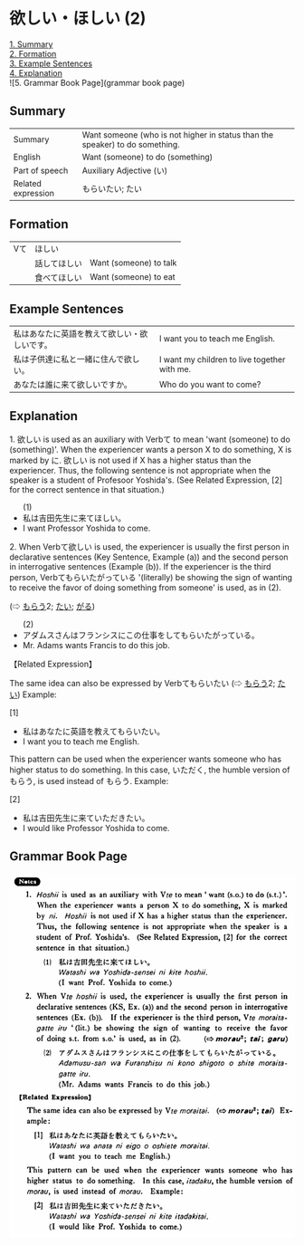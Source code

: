 # 欲しい・ほしい (2)

[1. Summary](#summary)<br>
[2. Formation](#formation)<br>
[3. Example Sentences](#example-sentences)<br>
[4. Explanation](#explanation)<br>
![5. Grammar Book Page](grammar book page)<br>


## Summary

<table><tr>   <td>Summary</td>   <td>Want someone (who is not higher in status than the speaker) to do something.</td></tr><tr>   <td>English</td>   <td>Want (someone) to do (something)</td></tr><tr>   <td>Part of speech</td>   <td>Auxiliary Adjective (い)</td></tr><tr>   <td>Related expression</td>   <td>もらいたい; たい</td></tr></table>

## Formation

<table class="table"> <tbody><tr class="tr head"> <td class="td"><span class="bold"><span>Vて</span></span></td> <td class="td"><span class="concept">ほしい</span> </td> <td class="td"><span>&nbsp;</span></td> </tr> <tr class="tr"> <td class="td"><span>&nbsp;</span></td> <td class="td"><span>話して<span class="concept">ほしい</span></span> </td> <td class="td"><span>Want    (someone) to talk</span></td> </tr> <tr class="tr"> <td class="td"><span>&nbsp;</span></td> <td class="td"><span>食べて<span class="concept">ほしい</span></span> </td> <td class="td"><span>Want    (someone) to eat</span></td> </tr></tbody></table>

## Example Sentences

<table><tr>   <td>私はあなたに英語を教えて欲しい・欲しいです。</td>   <td>I want you to teach me English.</td></tr><tr>   <td>私は子供達に私と一緒に住んで欲しい。</td>   <td>I want my children to live together with me.</td></tr><tr>   <td>あなたは誰に来て欲しいですか。</td>   <td>Who do you want to come?</td></tr></table>

## Explanation

<p>1. <span class="cloze">欲しい</span> is used as an auxiliary with Verbて to mean 'want (someone) to do (something)'. When the experiencer wants a person X to do something, X is marked by に. 欲しい</span> is not used if X has a higher status than the experiencer. Thus, the following sentence is not appropriate when the speaker is a student of Profesoor Yoshida's. (See Related Expression, [2] for the correct sentence in that situation.)</p>  <ul>(1) <li>私は吉田先生に来て<span class="cloze">ほしい</span>。</li> <li>I want Professor Yoshida to come.</li> </ul>  <p>2. When Verbて<span class="cloze">欲しい</span> is used, the experiencer is usually the first person in declarative sentences (Key Sentence, Example (a)) and the second person in interrogative sentences (Example (b)). If the experiencer is the third person, Verbてもらいたがっている '(literally) be showing the sign of wanting to receive the favor of doing something from someone' is used, as in (2).</p>   <p>(⇨ <a href="#㊦ もらう (2)">もらう</a>2; <a href="#㊦ たい">たい</a>; <a href="#㊦ がる">がる</a>)</p>  <ul>(2) <li>アダムスさんはフランシスにこの仕事をしてもらいたがっている。</li> <li>Mr. Adams wants Francis to do this job.</li> </ul>  <p>【Related Expression】</p>  <p>The same idea can also be expressed by Verbてもらいたい (⇨ <a href="#㊦ もらう (2)">もらう</a>2; <a href="#㊦ たい">たい</a>) Example:</p>  <p>[1]</p>  <ul> <li>私はあなたに英語を教えてもらいたい。</li> <li>I want you to teach me English.</li> </ul>  <p>This pattern can be used when the experiencer wants someone who has higher status to do something. In this case, いただく, the humble version of もらう, is used instead of もらう. Example:</p>  <p>[2]</p>  <ul> <li>私は吉田先生に来ていただきたい。</li> <li>I would like Professor Yoshida to come.</li> </ul>

## Grammar Book Page

![](../img/Basic欲しい2.png)

